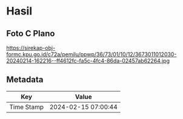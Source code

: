 # Hasil

## Foto C Plano

https://sirekap-obj-formc.kpu.go.id/c72a/pemilu/ppwp/36/73/01/10/12/3673011012030-20240214-162216--ff4612fc-fa5c-4fc4-86da-02457ab62264.jpg


## Metadata

| Key        | Value               |
| ---------- | ------------------- |
| Time Stamp | 2024-02-15 07:00:44 |



